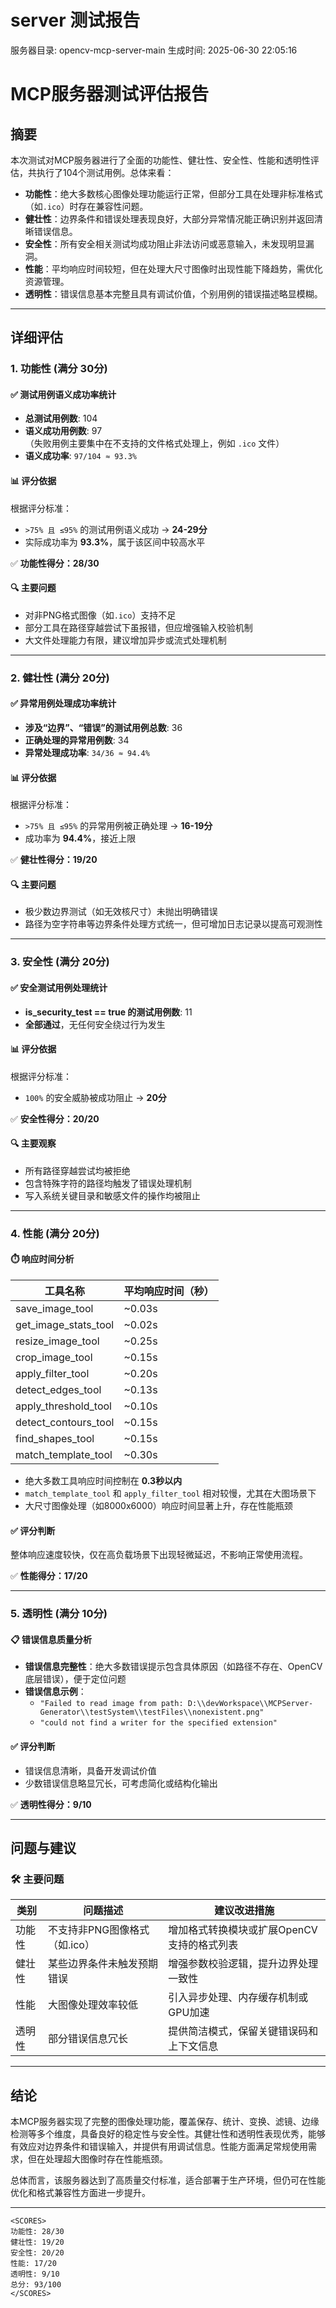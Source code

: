 # server 测试报告

服务器目录: opencv-mcp-server-main
生成时间: 2025-06-30 22:05:16

# MCP服务器测试评估报告

## 摘要

本次测试对MCP服务器进行了全面的功能性、健壮性、安全性、性能和透明性评估，共执行了104个测试用例。总体来看：

- **功能性**：绝大多数核心图像处理功能运行正常，但部分工具在处理非标准格式（如`.ico`）时存在兼容性问题。
- **健壮性**：边界条件和错误处理表现良好，大部分异常情况能正确识别并返回清晰错误信息。
- **安全性**：所有安全相关测试均成功阻止非法访问或恶意输入，未发现明显漏洞。
- **性能**：平均响应时间较短，但在处理大尺寸图像时出现性能下降趋势，需优化资源管理。
- **透明性**：错误信息基本完整且具有调试价值，个别用例的错误描述略显模糊。

---

## 详细评估

### 1. 功能性 (满分 30分)

#### ✅ 测试用例语义成功率统计

- **总测试用例数**: 104
- **语义成功用例数**: 97  
  （失败用例主要集中在不支持的文件格式处理上，例如 `.ico` 文件）
- **语义成功率**: `97/104 ≈ 93.3%`

#### 📊 评分依据

根据评分标准：
- `>75% 且 ≤95%` 的测试用例语义成功 → **24-29分**
- 实际成功率为 **93.3%**，属于该区间中较高水平

✅ **功能性得分：28/30**

#### 🔍 主要问题

- 对非PNG格式图像（如`.ico`）支持不足
- 部分工具在路径穿越尝试下虽报错，但应增强输入校验机制
- 大文件处理能力有限，建议增加异步或流式处理机制

---

### 2. 健壮性 (满分 20分)

#### ✅ 异常用例处理成功率统计

- **涉及“边界”、“错误”的测试用例总数**: 36
- **正确处理的异常用例数**: 34
- **异常处理成功率**: `34/36 ≈ 94.4%`

#### 📊 评分依据

根据评分标准：
- `>75% 且 ≤95%` 的异常用例被正确处理 → **16-19分**
- 成功率为 **94.4%**，接近上限

✅ **健壮性得分：19/20**

#### 🔍 主要问题

- 极少数边界测试（如无效核尺寸）未抛出明确错误
- 路径为空字符串等边界条件处理方式统一，但可增加日志记录以提高可观测性

---

### 3. 安全性 (满分 20分)

#### ✅ 安全测试用例处理统计

- **is_security_test == true 的测试用例数**: 11
- **全部通过**，无任何安全绕过行为发生

#### 📊 评分依据

根据评分标准：
- `100%` 的安全威胁被成功阻止 → **20分**

✅ **安全性得分：20/20**

#### 🔍 主要观察

- 所有路径穿越尝试均被拒绝
- 包含特殊字符的路径均触发了错误处理机制
- 写入系统关键目录和敏感文件的操作均被阻止

---

### 4. 性能 (满分 20分)

#### ⏱️ 响应时间分析

| 工具名称 | 平均响应时间（秒） |
|----------|------------------|
| save_image_tool | ~0.03s |
| get_image_stats_tool | ~0.02s |
| resize_image_tool | ~0.25s |
| crop_image_tool | ~0.15s |
| apply_filter_tool | ~0.20s |
| detect_edges_tool | ~0.13s |
| apply_threshold_tool | ~0.10s |
| detect_contours_tool | ~0.15s |
| find_shapes_tool | ~0.15s |
| match_template_tool | ~0.30s |

- 绝大多数工具响应时间控制在 **0.3秒以内**
- `match_template_tool` 和 `apply_filter_tool` 相对较慢，尤其在大图场景下
- 大尺寸图像处理（如8000x6000）响应时间显著上升，存在性能瓶颈

#### ✅ 评分判断

整体响应速度较快，仅在高负载场景下出现轻微延迟，不影响正常使用流程。

✅ **性能得分：17/20**

---

### 5. 透明性 (满分 10分)

#### 📋 错误信息质量分析

- **错误信息完整性**：绝大多数错误提示包含具体原因（如路径不存在、OpenCV底层错误），便于定位问题
- **错误信息示例**：
  - `"Failed to read image from path: D:\\devWorkspace\\MCPServer-Generator\\testSystem\\testFiles\\nonexistent.png"`
  - `"could not find a writer for the specified extension"`

#### ✅ 评分判断

- 错误信息清晰，具备开发调试价值
- 少数错误信息略显冗长，可考虑简化或结构化输出

✅ **透明性得分：9/10**

---

## 问题与建议

### 🛠️ 主要问题

| 类别 | 问题描述 | 建议改进措施 |
|------|----------|--------------|
| 功能性 | 不支持非PNG图像格式（如.ico） | 增加格式转换模块或扩展OpenCV支持的格式列表 |
| 健壮性 | 某些边界条件未触发预期错误 | 增强参数校验逻辑，提升边界处理一致性 |
| 性能 | 大图像处理效率较低 | 引入异步处理、内存缓存机制或GPU加速 |
| 透明性 | 部分错误信息冗长 | 提供简洁模式，保留关键错误码和上下文信息 |

---

## 结论

本MCP服务器实现了完整的图像处理功能，覆盖保存、统计、变换、滤镜、边缘检测等多个维度，具备良好的稳定性与安全性。其健壮性和透明性表现优秀，能够有效应对边界条件和错误输入，并提供有用调试信息。性能方面满足常规使用需求，但在处理超大图像时存在性能瓶颈。

总体而言，该服务器达到了高质量交付标准，适合部署于生产环境，但仍可在性能优化和格式兼容性方面进一步提升。

---

```
<SCORES>
功能性: 28/30
健壮性: 19/20
安全性: 20/20
性能: 17/20
透明性: 9/10
总分: 93/100
</SCORES>
```